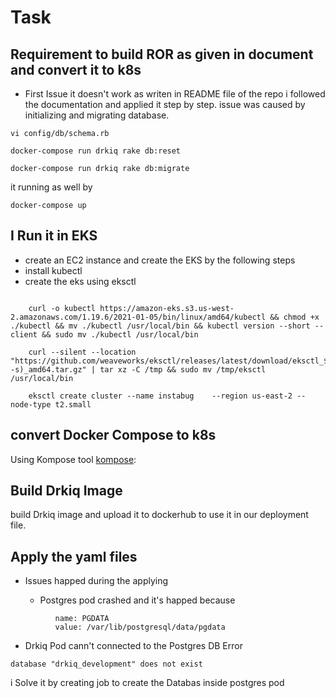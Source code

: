 # Task
## Requirement to build ROR as given in document and convert it to k8s 
* First Issue
it doesn't work as writen in README file of the repo 
i followed the documentation and applied it step by step. 
issue was caused by initializing and migrating database.
```
vi config/db/schema.rb

docker-compose run drkiq rake db:reset

docker-compose run drkiq rake db:migrate
```
it running as well by
```
docker-compose up 
```


## I Run it in EKS 
  * create an EC2 instance and create the EKS by the following steps 
  * install kubectl 
  * create the eks using eksctl 
```

    curl -o kubectl https://amazon-eks.s3.us-west-2.amazonaws.com/1.19.6/2021-01-05/bin/linux/amd64/kubectl && chmod +x ./kubectl && mv ./kubectl /usr/local/bin && kubectl version --short --client && sudo mv ./kubectl /usr/local/bin
    
    curl --silent --location "https://github.com/weaveworks/eksctl/releases/latest/download/eksctl_$(uname -s)_amd64.tar.gz" | tar xz -C /tmp && sudo mv /tmp/eksctl /usr/local/bin
    
    eksctl create cluster --name instabug    --region us-east-2 --node-type t2.small
```

## convert Docker Compose to k8s
Using Kompose tool [kompose](https://kompose.io/):

## Build Drkiq Image
build Drkiq image and upload it to dockerhub to use it in our deployment file.

## Apply the yaml files 
* Issues happed during the applying 
  
  * Postgres pod crashed and it's happed because 
```
          name: PGDATA
          value: /var/lib/postgresql/data/pgdata
```
  * Drkiq Pod cann't connected to the Postgres DB 
 Error
 ```
 database "drkiq_development" does not exist
 ```
  i Solve it by creating job to create the Databas inside postgres pod
